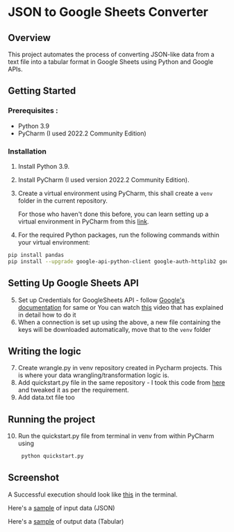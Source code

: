 
# JSON to Google Sheets Converter


## Overview

This project automates the process of converting JSON-like data from a text file into a tabular format in Google Sheets using Python and Google APIs.

## Getting Started

### Prerequisites : <br>
- Python 3.9
- PyCharm (I used 2022.2 Community Edition)

### Installation
1. Install Python 3.9.
2. Install PyCharm (I used version 2022.2 Community Edition).

3. Create a virtual environment using PyCharm, this shall create a `venv` folder in the current repository.

    For those who haven't done this before, you can learn setting up a virtual environment in PyCharm from this [link](https://www.youtube.com/watch?v=2P30W3TN4nI&t=16s).

4. For the required Python packages, run the following commands within your virtual environment:

```bash
pip install pandas
pip install --upgrade google-api-python-client google-auth-httplib2 google-auth-oauthlib
```

## Setting Up Google Sheets API

5. Set up Credentials for GoogleSheets API - follow [Google's documentation](https://developers.google.com/sheets/api/quickstart/python) for same or You can watch [this](https://www.youtube.com/watch?v=4ssigWmExak&t=607s) video that has explained in detail how to do it
6. When a connection is set up using the above, a new file containing the keys will be downloaded automatically, move that to the `venv` folder

## Writing the logic

7. Create wrangle.py in venv repository created in Pycharm projects. This is where your data wrangling/transformation logic is.
8. Add quickstart.py file in the same repository - I took this code from [here](https://developers.google.com/sheets/api/quickstart/python) and tweaked it as per the requirement.
9. Add data.txt file too

## Running the project

10. Run the quickstart.py file from terminal in venv from within PyCharm using
    ```bash
     python quickstart.py
    ```
## Screenshot

A Successful execution should look like [this](https://github.com/Mansi242401/text_df_googlesheet/blob/main/Screen%20Shot%202023-09-02%20at%206.20.31%20PM.png) in the terminal.

Here's a [sample]() of input data (JSON) 

Here's a [sample]() of output data (Tabular)



